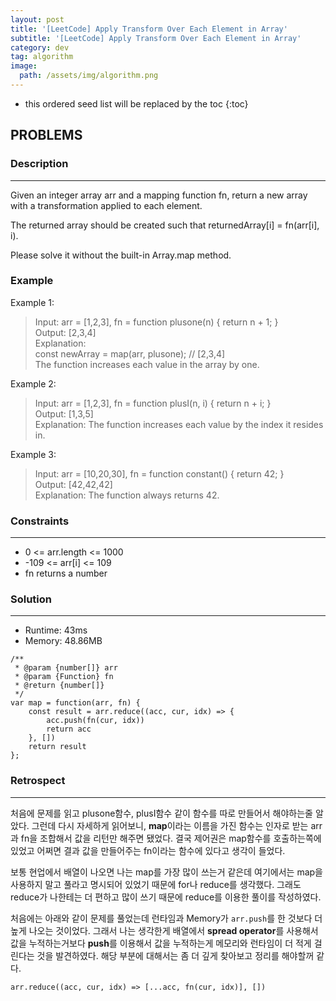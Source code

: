 ```yaml
---
layout: post
title: '[LeetCode] Apply Transform Over Each Element in Array'
subtitle: '[LeetCode] Apply Transform Over Each Element in Array'
category: dev
tag: algorithm
image:
  path: /assets/img/algorithm.png
---
```


<!-- prettier-ignore -->
* this ordered seed list will be replaced by the toc
{:toc}

## PROBLEMS

### **Description**

---

Given an integer array arr and a mapping function fn, return a new array with a transformation applied to each element.

The returned array should be created such that returnedArray[i] = fn(arr[i], i).

Please solve it without the built-in Array.map method.

### **Example**

Example 1:

> Input: arr = [1,2,3], fn = function plusone(n) { return n + 1; }  
> Output: [2,3,4]  
> Explanation:  
> const newArray = map(arr, plusone); // [2,3,4]  
> The function increases each value in the array by one.

Example 2:

> Input: arr = [1,2,3], fn = function plusI(n, i) { return n + i; }  
> Output: [1,3,5]  
> Explanation: The function increases each value by the index it resides in.

Example 3:

> Input: arr = [10,20,30], fn = function constant() { return 42; }  
> Output: [42,42,42]  
> Explanation: The function always returns 42.

### **Constraints**

---

- 0 <= arr.length <= 1000
- -109 <= arr[i] <= 109
- fn returns a number

### Solution

---

- Runtime: 43ms
- Memory: 48.86MB

```
/**
 * @param {number[]} arr
 * @param {Function} fn
 * @return {number[]}
 */
var map = function(arr, fn) {
    const result = arr.reduce((acc, cur, idx) => {
        acc.push(fn(cur, idx))
        return acc
    }, [])
    return result
};
```

### Retrospect

---

처음에 문제를 읽고 plusone함수, plusI함수 같이 함수를 따로 만들어서 해야하는줄 알았다. 그런데 다시 자세하게 읽어보니, **map**이라는 이름을 가진 함수는 인자로 받는 arr과 fn을 조합해서 값을 리턴만 해주면 됐었다. 결국 제어권은 map함수를 호출하는쪽에 있었고 어쩌면 결과 값을 만들어주는 fn이라는 함수에 있다고 생각이 들었다.

보통 현업에서 배열이 나오면 나는 map를 가장 많이 쓰는거 같은데 여기에서는 map을 사용하지 말고 풀라고 명시되어 있었기 때문에 for나 reduce를 생각했다. 그래도 reduce가 나한테는 더 편하고 많이 쓰기 때문에 reduce를 이용한 풀이를 작성하였다.

처음에는 아래와 같이 문제를 풀었는데 런타임과 Memory가 `arr.push`를 한 것보다 더 높게 나오는 것이었다. 그래서 나는 생각한게 배열에서 **spread operator**를 사용해서 값을 누적하는거보다 **push**를 이용해서 값을 누적하는게 메모리와 런타임이 더 적게 걸린다는 것을 발견하였다. 해당 부분에 대해서는 좀 더 깊게 찾아보고 정리를 해야할꺼 같다.

```
arr.reduce((acc, cur, idx) => [...acc, fn(cur, idx)], [])
```
